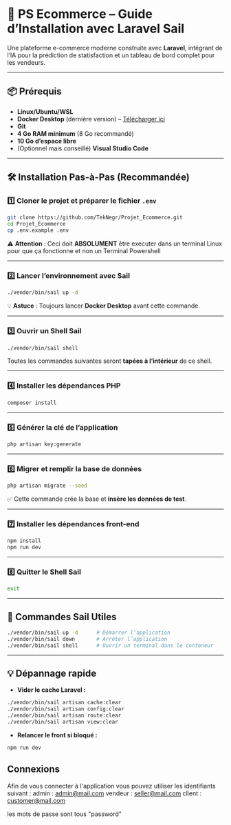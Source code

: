 # 🚀 PS Ecommerce – Guide d’Installation avec Laravel Sail

Une plateforme e-commerce moderne construite avec **Laravel**, intégrant de l’IA pour la prédiction de statisfaction et un tableau de bord complet pour les vendeurs.  

---

## 📦 Prérequis
- **Linux/Ubuntu/WSL**
- **Docker Desktop** (dernière version) – [Télécharger ici](https://www.docker.com/products/docker-desktop/)
- **Git**
- **4 Go RAM minimum** (8 Go recommandé)
- **10 Go d’espace libre**
- (Optionnel mais conseillé) **Visual Studio Code**

---

## 🛠 Installation Pas-à-Pas (Recommandée)

### 1️⃣ Cloner le projet et préparer le fichier `.env`
```bash
git clone https://github.com/TekNegr/Projet_Ecommerce.git
cd Projet_Ecommerce
cp .env.example .env
```
⚠️ **Attention** : Ceci doit **ABSOLUMENT** être executer dans un terminal Linux pour que ça fonctionne et non un Terminal Powershell 

---

### 2️⃣ Lancer l’environnement avec Sail
```bash
./vendor/bin/sail up -d
```
💡 **Astuce** : Toujours lancer **Docker Desktop** avant cette commande.

---

### 3️⃣ Ouvrir un Shell Sail
```bash
./vendor/bin/sail shell
```
Toutes les commandes suivantes seront **tapées à l’intérieur** de ce shell.

---

### 4️⃣ Installer les dépendances PHP
```bash
composer install
```

---

### 5️⃣ Générer la clé de l’application
```bash
php artisan key:generate
```

---

### 6️⃣ Migrer et **remplir** la base de données
```bash
php artisan migrate --seed
```
✅ Cette commande crée la base et **insère les données de test**.

---

### 7️⃣ Installer les dépendances front-end
```bash
npm install
npm run dev
```

---

### 8️⃣ Quitter le Shell Sail
```bash
exit
```

---

## 🔑 Commandes Sail Utiles
```bash
./vendor/bin/sail up -d      # Démarrer l’application
./vendor/bin/sail down       # Arrêter l’application
./vendor/bin/sail shell      # Ouvrir un terminal dans le conteneur
```

---

## 💡 Dépannage rapide
- **Vider le cache Laravel :**
```bash
./vendor/bin/sail artisan cache:clear
./vendor/bin/sail artisan config:clear
./vendor/bin/sail artisan route:clear
./vendor/bin/sail artisan view:clear
```
- **Relancer le front si bloqué :**
```bash
npm run dev
```

## Connexions

Afin de vous connecter à l'application vous pouvez utiliser les identifiants suivant :
admin : admin@mail.com 
vendeur : seller@mail.com
client : customer@mail.com

les mots de passe sont tous "password"

